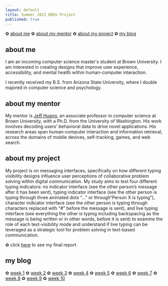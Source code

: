 ```yaml
---
layout: default
title: Summer 2022 DREU Project 
published: true
---
```


✿ [about me](https://momentine.github.io/#about-me) ✿ [about my mentor](https://momentine.github.io/#about-my-mentor) ✿ [about my project](https://momentine.github.io/#about-my-project) ✿ [my blog](https://momentine.github.io/#my-blog)

## about me

I am an incoming computer science master's student at Brown University. I am interested in creating designs that improve user experience, accessibility, and mental health within human-computer interaction.

I recently received my B.S. from Arizona State University, where I double majored in computer science and psychology. 

## about my mentor

My mentor is [Jeff Huang](https://jeffhuang.com/), an associate professor in computer science at Brown University, with a Ph.D. from the University of Washington. His work involves decoding users' behavioral data to drive novel applications. His research areas span human-computer interaction and information retrieval, across the domains of mobile devices, self-tracking, games, and web search.


## about my project

My project is on messaging interfaces, specifically on how different typing visibility designs influence user perceptions of collaborative problem solving within digital communication. My study aims to test four different typing indicators: no indicator interface (see the other person’s message after it has been sent), typing indicator interface (see the other person is typing through three animated dots “...” or through“Person X is typing”), character indicator interface (see the other person is typing through characters replaced with “#” before the message is sent), and live typing interface (see everything the other is typing including backspacing as the message is being written or in other words, before it is sent) to 
examine the role of each text-visibility mode and understand if live typing can be leveraged as a strategic tool for problem solving in text-based communication. 

✿ click [here](files/finalreport.pdf) to see my final report

## my blog
✿ [week 1](https://momentine.github.io/week1/) ✿ [week 2](https://momentine.github.io/week2/) ✿ [week 3](https://momentine.github.io/week3/) ✿ [week 4](https://momentine.github.io/week4/) ✿ [week 5](https://momentine.github.io/week5/) ✿ [week 6](https://momentine.github.io/week6/) ✿ [week 7](https://momentine.github.io/week7/) ✿ [week 8](https://momentine.github.io/week8/) ✿ [week 9](https://momentine.github.io/week9/) ✿ [week 10](https://momentine.github.io/week10/)
